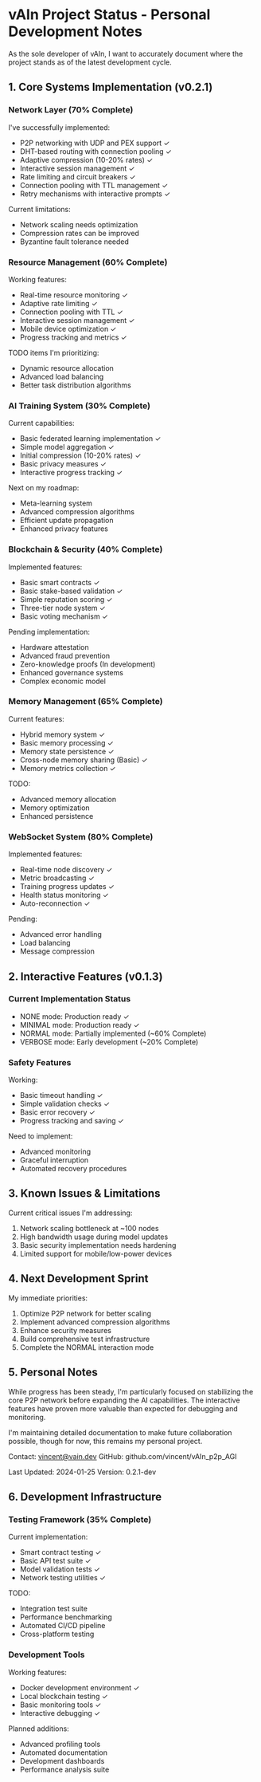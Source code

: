 # vAIn Project Status - Personal Development Notes

As the sole developer of vAIn, I want to accurately document where the project stands as of the latest development cycle.

## 1. Core Systems Implementation (v0.2.1)

### Network Layer (70% Complete)
I've successfully implemented:
- P2P networking with UDP and PEX support ✓
- DHT-based routing with connection pooling ✓
- Adaptive compression (10-20% rates) ✓
- Interactive session management ✓
- Rate limiting and circuit breakers ✓
- Connection pooling with TTL management ✓
- Retry mechanisms with interactive prompts ✓

Current limitations:
- Network scaling needs optimization
- Compression rates can be improved
- Byzantine fault tolerance needed

### Resource Management (60% Complete)
Working features:
- Real-time resource monitoring ✓
- Adaptive rate limiting ✓
- Connection pooling with TTL ✓
- Interactive session management ✓
- Mobile device optimization ✓
- Progress tracking and metrics ✓

TODO items I'm prioritizing:
- Dynamic resource allocation
- Advanced load balancing
- Better task distribution algorithms

### AI Training System (30% Complete)
Current capabilities:
- Basic federated learning implementation ✓
- Simple model aggregation ✓
- Initial compression (10-20% rates) ✓
- Basic privacy measures ✓
- Interactive progress tracking ✓

Next on my roadmap:
- Meta-learning system
- Advanced compression algorithms 
- Efficient update propagation
- Enhanced privacy features

### Blockchain & Security (40% Complete)
Implemented features:
- Basic smart contracts ✓
- Basic stake-based validation ✓
- Simple reputation scoring ✓
- Three-tier node system ✓
- Basic voting mechanism ✓

Pending implementation:
- Hardware attestation 
- Advanced fraud prevention
- Zero-knowledge proofs (In development)
- Enhanced governance systems
- Complex economic model

### Memory Management (65% Complete)
Current features:
- Hybrid memory system ✓
- Basic memory processing ✓
- Memory state persistence ✓
- Cross-node memory sharing (Basic) ✓
- Memory metrics collection ✓

TODO:
- Advanced memory allocation
- Memory optimization
- Enhanced persistence

### WebSocket System (80% Complete)
Implemented features:
- Real-time node discovery ✓
- Metric broadcasting ✓
- Training progress updates ✓
- Health status monitoring ✓
- Auto-reconnection ✓

Pending:
- Advanced error handling
- Load balancing
- Message compression

## 2. Interactive Features (v0.1.3)

### Current Implementation Status
- NONE mode: Production ready ✓
- MINIMAL mode: Production ready ✓
- NORMAL mode: Partially implemented (~60% Complete)
- VERBOSE mode: Early development (~20% Complete)

### Safety Features
Working:
- Basic timeout handling ✓
- Simple validation checks ✓
- Basic error recovery ✓
- Progress tracking and saving ✓

Need to implement:
- Advanced monitoring
- Graceful interruption
- Automated recovery procedures

## 3. Known Issues & Limitations

Current critical issues I'm addressing:
1. Network scaling bottleneck at ~100 nodes
2. High bandwidth usage during model updates
3. Basic security implementation needs hardening
4. Limited support for mobile/low-power devices

## 4. Next Development Sprint

My immediate priorities:
1. Optimize P2P network for better scaling
2. Implement advanced compression algorithms
3. Enhance security measures
4. Build comprehensive test infrastructure
5. Complete the NORMAL interaction mode

## 5. Personal Notes

While progress has been steady, I'm particularly focused on stabilizing the core P2P network before expanding the AI capabilities. The interactive features have proven more valuable than expected for debugging and monitoring.

I'm maintaining detailed documentation to make future collaboration possible, though for now, this remains my personal project.

Contact: vincent@vain.dev
GitHub: github.com/vincent/vAIn_p2p_AGI

Last Updated: 2024-01-25
Version: 0.2.1-dev

## 6. Development Infrastructure

### Testing Framework (35% Complete)
Current implementation:
- Smart contract testing ✓
- Basic API test suite ✓
- Model validation tests ✓
- Network testing utilities ✓

TODO:
- Integration test suite
- Performance benchmarking
- Automated CI/CD pipeline
- Cross-platform testing

### Development Tools
Working features:
- Docker development environment ✓
- Local blockchain testing ✓
- Basic monitoring tools ✓
- Interactive debugging ✓

Planned additions:
- Advanced profiling tools
- Automated documentation
- Development dashboards
- Performance analysis suite
